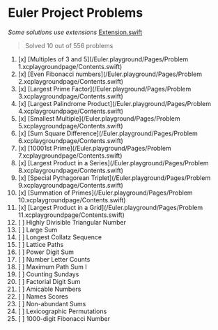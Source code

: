 # Euler Project Problems

*Some solutions use extensions* [Extension.swift](/Euler.playground/Sources/Extensions.swift)

> Solved 10 out of 556 problems

1. [x] [Multiples of 3 and 5](/Euler.playground/Pages/Problem 1.xcplaygroundpage/Contents.swift)
2. [x] [Even Fibonacci numbers](/Euler.playground/Pages/Problem 2.xcplaygroundpage/Contents.swift)
3. [x] [Largest Prime Factor](/Euler.playground/Pages/Problem 3.xcplaygroundpage/Contents.swift)
4. [x] [Largest Palindrome Product](/Euler.playground/Pages/Problem 4.xcplaygroundpage/Contents.swift)
5. [x] [Smallest Multiple](/Euler.playground/Pages/Problem 5.xcplaygroundpage/Contents.swift)
6. [x] [Sum Square Difference](/Euler.playground/Pages/Problem 6.xcplaygroundpage/Contents.swift)
7. [x] [10001st Prime](/Euler.playground/Pages/Problem 7.xcplaygroundpage/Contents.swift)
8. [x] [Largest Product in a Series](/Euler.playground/Pages/Problem 8.xcplaygroundpage/Contents.swift)
9. [x] [Special Pythagorean Triplet](/Euler.playground/Pages/Problem 9.xcplaygroundpage/Contents.swift)
10. [x] [Summation of Primes](/Euler.playground/Pages/Problem 10.xcplaygroundpage/Contents.swift)
11. [x] [Largest Product in a Grid](/Euler.playground/Pages/Problem 11.xcplaygroundpage/Contents.swift)
12. [ ] Highly Divisible Triangular Number
13. [ ] Large Sum
14. [ ] Longest Collatz Sequence
15. [ ] Lattice Paths
16. [ ] Power Digit Sum
17. [ ] Number Letter Counts
18. [ ] Maximum Path Sum I
19. [ ] Counting Sundays
20. [ ] Factorial Digit Sum
21. [ ] Amicable Numbers
22. [ ] Names Scores
23. [ ] Non-abundant Sums
24. [ ] Lexicographic Permutations
25. [ ] 1000-digit Fibonacci Number